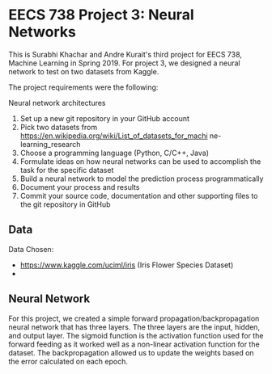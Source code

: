 # EECS 738 Project 3: Neural Networks

This is Surabhi Khachar and Andre Kurait's third project for EECS 738, Machine Learning in Spring 2019. For project 3, we designed a neural network to test on two datasets from Kaggle. 

The project requirements were the following:

Neural network architectures
1. Set up a new git repository in your GitHub account
2. Pick two datasets from
https://en.wikipedia.org/wiki/List_of_datasets_for_machi
ne-learning_research
3. Choose a programming language (Python, C/C++, Java)
4. Formulate ideas on how neural networks can be used to
accomplish the task for the specific dataset
5. Build a neural network to model the prediction process
programmatically
6. Document your process and results
7. Commit your source code, documentation and other
supporting files to the git repository in GitHub

## Data
Data Chosen:
- https://www.kaggle.com/uciml/iris (Iris Flower Species Dataset)
-

## Neural Network
For this project, we created a simple forward propagation/backpropagation neural network that has three layers. The three layers are the input, hidden, and output layer. The sigmoid function is the activation function used for the forward feeding as it worked well as a non-linear activation function for the dataset. The backpropagation allowed us to update the weights based on the error calculated on each epoch. 
